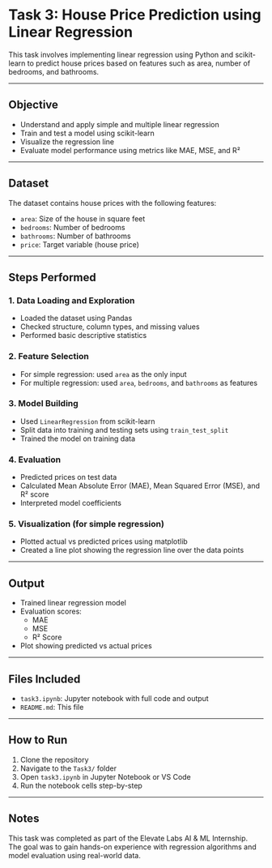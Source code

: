 # Task 3: House Price Prediction using Linear Regression

This task involves implementing linear regression using Python and scikit-learn to predict house prices based on features such as area, number of bedrooms, and bathrooms.

---

## Objective

- Understand and apply simple and multiple linear regression
- Train and test a model using scikit-learn
- Visualize the regression line
- Evaluate model performance using metrics like MAE, MSE, and R²

---

## Dataset

The dataset contains house prices with the following features:

- `area`: Size of the house in square feet
- `bedrooms`: Number of bedrooms
- `bathrooms`: Number of bathrooms
- `price`: Target variable (house price)

---

## Steps Performed

### 1. Data Loading and Exploration
- Loaded the dataset using Pandas
- Checked structure, column types, and missing values
- Performed basic descriptive statistics

### 2. Feature Selection
- For simple regression: used `area` as the only input
- For multiple regression: used `area`, `bedrooms`, and `bathrooms` as features

### 3. Model Building
- Used `LinearRegression` from scikit-learn
- Split data into training and testing sets using `train_test_split`
- Trained the model on training data

### 4. Evaluation
- Predicted prices on test data
- Calculated Mean Absolute Error (MAE), Mean Squared Error (MSE), and R² score
- Interpreted model coefficients

### 5. Visualization (for simple regression)
- Plotted actual vs predicted prices using matplotlib
- Created a line plot showing the regression line over the data points

---

## Output

- Trained linear regression model
- Evaluation scores:
  - MAE
  - MSE
  - R² Score
- Plot showing predicted vs actual prices

---

## Files Included

- `task3.ipynb`: Jupyter notebook with full code and output
- `README.md`: This file

---

## How to Run

1. Clone the repository
2. Navigate to the `Task3/` folder
3. Open `task3.ipynb` in Jupyter Notebook or VS Code
4. Run the notebook cells step-by-step

---

## Notes

This task was completed as part of the Elevate Labs AI & ML Internship.  
The goal was to gain hands-on experience with regression algorithms and model evaluation using real-world data.
